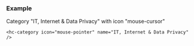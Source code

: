 ### Example

Category "IT, Internet & Data Privacy" with icon "mouse-cursor"

```
<hc-category icon="mouse-pointer" name="IT, Internet & Data Privacy" />
```
